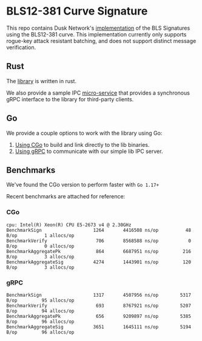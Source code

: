 # BLS12-381 Curve Signature

This repo contains Dusk Network's [implementation](https://github.com/bls12_381-sign/rust/bls12_381-sign) of the BLS Signatures using the BLS12-381 curve. This implementation currently only supports rogue-key attack resistant batching, and does not support distinct message verification.

## Rust

The [library](https://github.com/bls12_381-sign/rust/bls12_381-sign) is written in rust.

We also provide a sample IPC [micro-service](https://github.com/bls12_381-sign/rust/grpc-server) that provides a synchronous gRPC interface to the library for third-party clients.

## Go

We provide a couple options to work with the library using Go:

1. [Using CGo](https://github.com/bls12_381-sign/go/cgo/bls) to build and link directly to the lib binaries.
1. [Using gRPC](https://github.com/bls12_381-sign/go/grpc/bls) to communicate with our simple lib IPC server.

## Benchmarks

We've found the CGo version to perform faster with `Go 1.17+`

Recent benchmarks are attached for reference:

### CGo
```
cpu: Intel(R) Xeon(R) CPU E5-2673 v4 @ 2.30GHz
BenchmarkSign              	    1264	   4416508 ns/op	      48 B/op	       1 allocs/op
BenchmarkVerify            	     706	   8568588 ns/op	       0 B/op	       0 allocs/op
BenchmarkAggregatePk       	     864	   6687951 ns/op	     216 B/op	       3 allocs/op
BenchmarkAggregateSig      	    4274	   1443901 ns/op	     120 B/op	       3 allocs/op
```

### gRPC

```
BenchmarkSign           	    1317	   4507956 ns/op	    5317 B/op	      95 allocs/op
BenchmarkVerify         	     693	   8767921 ns/op	    5207 B/op	      94 allocs/op
BenchmarkAggregatePk    	     656	   9209897 ns/op	    5385 B/op	      96 allocs/op
BenchmarkAggregateSig   	    3651	   1645111 ns/op	    5194 B/op	      96 allocs/op
```